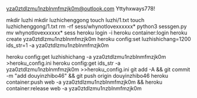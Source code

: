 yza0ztdlzmu1nzblnmfmzjk0m@outlook.com
Yttyhxways778!

mkdir luzhi
mkdir luzhichenggong
touch luzhi/1.txt
touch luzhichenggong/1.txt
rm -rf sess/whynotlovexxxxxx*
python3 sessgen.py
mv whynotlovexxxxxx* sess
heroku login -i
heroku container:login
heroku create yza0ztdlzmu1nzblnmfmzjk0m
heroku config:set luzhishichang=1200 ids_str=1 -a yza0ztdlzmu1nzblnmfmzjk0m

heroku config:get luzhishichang -a yza0ztdlzmu1nzblnmfmzjk0m >heroku_config.ini
heroku config:get ids_str -a yza0ztdlzmu1nzblnmfmzjk0m >>heroku_config.ini
git add -A && git commit -m "add douyinzhibo46" && git push origin douyinzhibo46
heroku container:push web -a yza0ztdlzmu1nzblnmfmzjk0m && heroku container:release web -a yza0ztdlzmu1nzblnmfmzjk0m